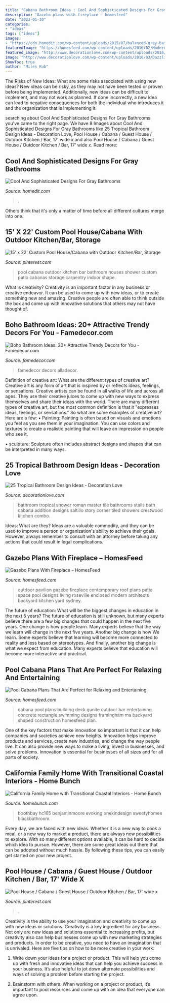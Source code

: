 ```yaml
---
title: "Cabana Bathroom Ideas : Cool And Sophisticated Designs For Gray Bathrooms"
description: "Gazebo plans with fireplace – homesfeed"
date: "2023-01-30"
categories:
- "ideas"
tags: ["ideas"]
images:
- "https://cdn.homedit.com/wp-content/uploads/2015/07/balanced-grey-bathroom.jpg"
featuredImage: "https://homesfeed.com/wp-content/uploads/2016/02/Modern-Gazebo-Plans-With-Fireplace-And-Pool.jpg"
featured_image: "http://www.decorationlove.com/wp-content/uploads/2016/03/Dazzling-Tropical-Bathroom-Design.jpg"
image: "http://www.decorationlove.com/wp-content/uploads/2016/03/Dazzling-Tropical-Bathroom-Design.jpg"
ShowToc: true
author: "Miles Kub"
---
```



The Risks of New Ideas: What are some risks associated with using new ideas?
New ideas can be risky, as they may not have been tested or proven before being implemented. Additionally, new ideas can be difficult to implement, and may not work as planned. If done incorrectly, a new idea can lead to negative consequences for both the individual who introduces it and the organization that is implementing it.

	

		
searching about Cool And Sophisticated Designs For Gray Bathrooms you've came to the right page. We have 8 Images about Cool And Sophisticated Designs For Gray Bathrooms like 25 Tropical Bathroom Design Ideas - Decoration Love, Pool House / Cabana / Guest House / Outdoor Kitchen / Bar, 17&#039; wide x and also Pool House / Cabana / Guest House / Outdoor Kitchen / Bar, 17&#039; wide x. Read more:
		
    
## Cool And Sophisticated Designs For Gray Bathrooms

<img loading=lazy src="https://cdn.homedit.com/wp-content/uploads/2015/07/balanced-grey-bathroom.jpg" onerror="this.onerror=null;this.src='https://tse1.mm.bing.net/th?id=OIP.qV0P9kM8cfpY1pxvNYEZtAHaEw&amp;pid=15.1';" alt="Cool And Sophisticated Designs For Gray Bathrooms">

_Source: homedit.com_

>. 

	

Others think that it's only a matter of time before all different cultures merge into one.

    
## 15&#039; X 22&#039; Custom Pool House/Cabana With Outdoor Kitchen/Bar, Storage

<img loading=lazy src="https://i.pinimg.com/originals/1f/ce/94/1fce94885528aa61423736c2e8cfc382.jpg" onerror="this.onerror=null;this.src='https://tse1.mm.bing.net/th?id=OIP.MPTe5EAcqZutqSv2n62LeQHaHa&amp;pid=15.1';" alt="15&#039; x 22&#039; Custom Pool House/Cabana with Outdoor Kitchen/Bar, Storage">

_Source: pinterest.com_

>pool cabana outdoor kitchen bar bathroom houses shower custom patio cabanas storage carpentry indoor shape. 

	

What is creativity?
Creativity is an important factor in any business or creative endeavor. It can be used to come up with new ideas, or to create something new and amazing. Creative people are often able to think outside the box and come up with innovative solutions that others may not have thought of.

    
## Boho Bathroom Ideas: 20+ Attractive Trendy Decors For You - Famedecor.com

<img loading=lazy src="https://famedecor.com/wp-content/uploads/2019/08/boho-bathroom-11.jpg" onerror="this.onerror=null;this.src='https://tse2.mm.bing.net/th?id=OIP.vPSQNuev43qBkNsYGQ1rKwHaLH&amp;pid=15.1';" alt="Boho Bathroom Ideas: 20+ Attractive Trendy Decors for You - Famedecor.com">

_Source: famedecor.com_

>famedecor decors alladecor. 

	

Definition of creative art: What are the different types of creative art?
Creative art is any form of art that is inspired by or reflects ideas, feelings, or sensations. Creative artists can be found in all walks of life and across all ages. They use their creative juices to come up with new ways to express themselves and share their ideas with the world. There are many different types of creative art, but the most common definition is that it "expresses ideas, feelings, or sensations." So what are some examples of creative art? Here are a few:
• Painting: Painting is often based on visuals and emotions you feel as you see them in your imagination. You can use colors and textures to create a realistic painting that will leave an impression on people who see it.

• sculpture: Sculpture often includes abstract designs and shapes that can be interpreted in many ways.

    
## 25 Tropical Bathroom Design Ideas - Decoration Love

<img loading=lazy src="http://www.decorationlove.com/wp-content/uploads/2016/03/Dazzling-Tropical-Bathroom-Design.jpg" onerror="this.onerror=null;this.src='https://tse4.mm.bing.net/th?id=OIP.UXHHgrECP9uRBNDVWkZtQwHaLa&amp;pid=15.1';" alt="25 Tropical Bathroom Design Ideas - Decoration Love">

_Source: decorationlove.com_

>bathroom tropical shower roman master tile bathrooms stalls bath cabana addition designs saltillo story corner tiled showers crestwood kitchen combo. 

	

Ideas: What are they?
Ideas are a valuable commodity, and they can be used to improve a person or organization's ability to achieve their goals. However, always remember to consult with an attorney before taking any actions that could result in legal complications.

    
## Gazebo Plans With Fireplace – HomesFeed

<img loading=lazy src="https://homesfeed.com/wp-content/uploads/2016/02/Modern-Gazebo-Plans-With-Fireplace-And-Pool.jpg" onerror="this.onerror=null;this.src='https://tse1.mm.bing.net/th?id=OIP.Av0hby4h2_MMiJiJqYe-eAHaE8&amp;pid=15.1';" alt="Gazebo Plans With Fireplace – HomesFeed">

_Source: homesfeed.com_

>outdoor pavilion gazebo fireplace contemporary roof plans patio space pool designs living roseville enclosed modern architects backyard kitchen yard sydney. 

	

The future of education: What will be the biggest changes in education in the next 5 years?
The future of education is still unknown, but many experts believe there are a few big changes that could happen in the next five years. 
One change is how people learn. Many experts believe that the way we learn will change in the next five years. 
Another big change is how We learn. Some experts believe that learning will become more connected to reality and less based on stereotypes. 
And finally, another big change is what we expect from education. Many experts believe that education will become more interactive and practical.

    
## Pool Cabana Plans That Are Perfect For Relaxing And Entertaining

<img loading=lazy src="https://homesfeed.com/wp-content/uploads/2015/09/great-pool-cabana-plans-with-long-rectangle-swimming-pool-and-long-shaped-cabana-with-bar-and-living-space-and-dining-space-completed-with-fireplace-and-small-garden.jpg" onerror="this.onerror=null;this.src='https://tse2.mm.bing.net/th?id=OIP.45pPIWtz4v2xAk7y3Tu3eQHaFj&amp;pid=15.1';" alt="Pool Cabana Plans That Are Perfect for Relaxing and Entertaining">

_Source: homesfeed.com_

>cabana pool plans building deck gunite outdoor bar entertaining concrete rectangle swimming designs framingham ma backyard shaped construction homesfeed plan. 

	

One of the key factors that make innovation so important is that it can help companies and societies achieve new heights. Innovation helps improve products and services, create new industries, and change the way people live. It can also provide new ways to make a living, invest in businesses, and solve problems. Innovation is essential for businesses of all sizes and for all parts of society.

    
## California Family Home With Transitional Coastal Interiors - Home Bunch

<img loading=lazy src="https://www.homebunch.com/wp-content/uploads/2016/05/Bathroom-2.jpg" onerror="this.onerror=null;this.src='https://tse1.mm.bing.net/th?id=OIP.xRSVWriQ_DCl_C1l03IkbwHaKf&amp;pid=15.1';" alt="California Family Home with Transitional Coastal Interiors - Home Bunch">

_Source: homebunch.com_

>boothbay hc165 benjaminmoore evoking onekindesign sweetyhomee blackbathroom. 

	

Every day, we are faced with new ideas. Whether it is a new way to cook a meal, or a new way to market a product, there are always new possibilities to explore. With so many different options available, it can be hard to decide which idea to pursue. However, there are some great ideas out there that can be adopted without much hassle. By following these tips, you can easily get started on your new project.

    
## Pool House / Cabana / Guest House / Outdoor Kitchen / Bar, 17&#039; Wide X

<img loading=lazy src="https://i.pinimg.com/736x/3a/a4/68/3aa468581eb3cc3ef22327c64613fc4b.jpg" onerror="this.onerror=null;this.src='https://tse2.mm.bing.net/th?id=OIP.40vT7D-6KHg0nhZ7ps7K4gHaFj&amp;pid=15.1';" alt="Pool House / Cabana / Guest House / Outdoor Kitchen / Bar, 17&#039; wide x">

_Source: pinterest.com_

>. 

	

Creativity is the ability to use your imagination and creativity to come up with new ideas or solutions.
Creativity is a key ingredient for any business. Not only are new ideas and solutions essential to increasing profits, but creativity also can help businesses come up with new marketing strategies and products. In order to be creative, you need to have an imagination that is unrivaled. Here are five tips on how to be more creative in your work: 
1. Write down your ideas for a project or product. This will help you come up with fresh and innovative ideas that can help you achieve success in your business. It’s also helpful to jot down alternate possibilities and ways of solving a problem before starting the project. 

2. Brainstorm with others. When working on a project or product, it’s important to pool resources and come up with an idea that everyone can agree upon.

